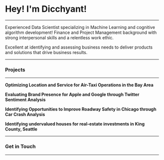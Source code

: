 # Hey! I'm Dicchyant!

--------------------------------------------------------------------------

Experienced Data Scientist specializing in Machine Learning and cognitive algorithm development! Finance and Project Management background with strong interpersonal skills and a relentless work ethic. 

Excellent at identifying and assessing business needs to deliver products and solutions that drive business results. 

--------------------------------------------------------------------------

### Projects

--------------------------------------------------------------------------

**Optimizing Location and Service for Air-Taxi Operations in the Bay Area**

**Evaluating Brand Presence for Apple and Google through Twitter Sentiment Analysis**

**Identifying Opportunities to Improve Roadway Safety in Chicago through Car Crash Analysis**

**Identifying undervalued houses for real-estate investments in King County, Seattle**

--------------------------------------------------------------------------

### Get in Touch

--------------------------------------------------------------------------


